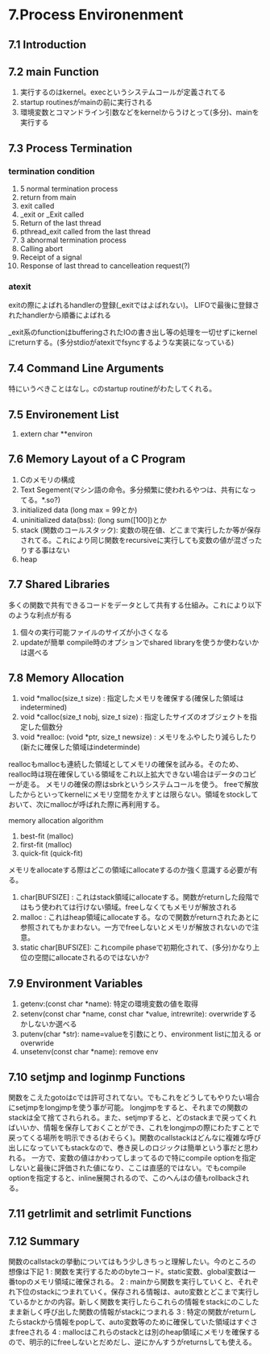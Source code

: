 # 7.Process Environenment
## 7.1 Introduction
## 7.2 main Function
 1. 実行するのはkernel。execというシステムコールが定義されてる
  1. startup routinesがmainの前に実行される
   1. 環境変数とコマンドライン引数などをkernelからうけとって(多分)、mainを実行する

## 7.3 Process Termination
### termination condition
 1. 5 normal termination process
  1. return from main
  1. exit called
  1. _exit or _Exit called
  1. Return of the last thread
  1. pthread_exit called from the last thread
 1. 3 abnormal termination process
  1. Calling abort
  1. Receipt of a signal
  1. Response of last thread to cancelleation request(?)

### atexit
exitの際によばれるhandlerの登録(_exitではよばれない)。
LIFOで最後に登録されたhandlerから順番によばれる

_exit系のfunctionはbufferingされたIOの書き出し等の処理を一切せずにkernelにreturnする。(多分stdioがatexitでfsyncするような実装になっている)

## 7.4 Command Line Arguments
特にいうべきことはなし。cのstartup routineがわたしてくれる。
## 7.5 Environement List
 1. extern char **environ

## 7.6 Memory Layout of a C Program
 1. Cのメモリの構成
  1. Text Segement(マシン語の命令。多分頻繁に使われるやつは、共有になってる。*.so?)
  1. initialized data (long max = 99とか)
  1. uninitialized data(bss): (long sum([100])とか
  1. stack (関数のコールスタック): 変数の現在値、どこまで実行したか等が保存されてる。これにより同じ関数をrecursiveに実行しても変数の値が混ざったりする事はない
  1. heap
## 7.7 Shared Libraries
 多くの関数で共有できるコードをデータとして共有する仕組み。これにより以下のような利点が有る
  1. 個々の実行可能ファイルのサイズが小さくなる
  1. updateが簡単
 compile時のオプションでshared libraryを使うか使わないかは選べる
## 7.8 Memory Allocation 
 1. void *malloc(size_t size) : 指定したメモリを確保する(確保した領域はindetermined)
 2. void *calloc(size_t nobj, size_t size) : 指定したサイズのオブジェクトを指定した個数分
 3. void *realloc: (void *ptr, size_t newsize) : メモリをふやしたり減らしたり(新たに確保した領域はindeterminde)

 reallocもmallocも連続した領域としてメモリの確保を試みる。そのため、realloc時は現在確保している領域をこれ以上拡大できない場合はデータのコピーが走る。
 メモリの確保の際はsbrkというシステムコールを使う。
 freeで解放したからといってkernelにメモリ空間をかえすとは限らない。領域をstockしておいて、次にmallocが呼ばれた際に再利用する。
 
 memory allocation algorithm
  1. best-fit (malloc)
  1. first-fit (malloc)
  1. quick-fit (quick-fit)

メモリをallocateする際はどこの領域にallocateするのか強く意識する必要が有る。
 1. char[BUFSIZE] : これはstack領域にallocateする。関数がreturnした段階ではもう使われては行けない領域。freeしなくてもメモリが解放される
 1. malloc : これはheap領域にallocateする。なので関数がreturnされたあとに参照されてもかまわない。一方でfreeしないとメモリが解放されないので注意。
 1. static char[BUFSIZE]: これcompile phaseで初期化されて、(多分)かなり上位の空間にallocateされるのではないか?
## 7.9 Environment Variables
 1. getenv:(const char *name): 特定の環境変数の値を取得
 1. setenv(const char *name, const char *value, intrewrite): overwrideするかしないか選べる
 1. putenv(char *str): name=valueを引数にとり、environment listに加える or overwride
 1. unsetenv(const char *name): remove env
## 7.10 setjmp and loginmp Functions
 関数をこえたgotoはcでは許可されてない。でもこれをどうしてもやりたい場合にsetjmpをlongjmpを使う事が可能。
 longjmpをすると、それまでの関数のstackは全て捨てされられる。また、setjmpすると、どのstackまで戻ってくればいいか、情報を保存しておくことができ、これをlongjmpの際にわたすことで
 戻ってくる場所を明示できる(おそらく)。関数のcallstackはどんなに複雑な呼び出しになっていてもstackなので、巻き戻しのロジックは簡単という事だと思われる。
 一方で、変数の値はかわってしまってるので特にcompile optionを指定しないと最後に評価された値になり、ここは直感的ではない。でもcompile optionを指定すると、inline展開されるので、このへんはの値もrollbackされる。
## 7.11 getrlimit and setrlimit Functions
## 7.12 Summary
 関数のcallstackの挙動についてはもう少しきちっと理解したい。今のところの想像は下記
 1 : 関数を実行するためのbyteコード。static変数、global変数は一番topのメモリ領域に確保される。
 2 : mainから関数を実行していくと、それぞれ下位のstackにつまれていく。保存される情報は、auto変数とどこまで実行しているかとかの内容。新しく関数を実行したらこれらの情報をstackにのこしたまま新しく呼び出した関数の情報がstackにつまれる
 3 : 特定の関数がreturnしたらstackから情報をpopして、auto変数等のために確保していた領域はすぐさまfreeされる
 4 : mallocはこれらのstackとは別のheap領域にメモリを確保するので、明示的にfreeしないとだめだし、逆にかんすうがreturnsしても使える。
